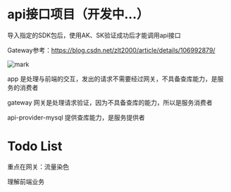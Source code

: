 # api接口项目（开发中...）

导入指定的SDK包后，使用AK、SK验证成功后才能调用api接口

Gateway参考：https://blog.csdn.net/zlt2000/article/details/106992879/

![mark](https://cdn.jsdelivr.net/gh/vincent-nicky/image_store/blog/20200628094613487.png)


app 是处理与前端的交互，发出的请求不需要经过网关，不具备查库能力，是服务的消费者

gateway 网关是处理请求验证，因为不具备查库的能力，所以是服务消费者

api-provider-mysql 提供查库能力，是服务提供者

# Todo List

重点在网关：流量染色

理解前端业务